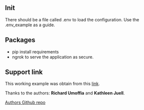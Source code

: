 ## Init
There should be a file called .env to load the configuration.
Use the .env_example as a guide.

## Packages
 - pip install requirements
 - ngrok to serve the application as secure.


## Support link
This working example was obtain from this [link](https://www.digitalocean.com/community/tutorials/how-to-send-web-push-notifications-from-django-applications).

Thanks to the authors: **Richard Umoffia** and **Kathleen Juell**.

[Authors Github repo](https://github.com/HackAfro/django-push)